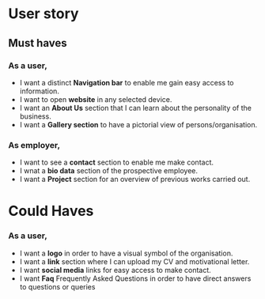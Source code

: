 # User story
## Must haves
### As a user,
- I want a distinct **Navigation bar** to enable me gain easy access to information.
- I want to open **website** in any selected device.
- I want an **About Us** section that I can learn about the personality of the business.
- I want a **Gallery section** to have a pictorial view of persons/organisation.

### As employer,
- I want to see a **contact** section to enable me make contact. 
- I wnat a **bio data** section of the prospective employee.
- I want a **Project** section for an overview of previous works carried out.

# Could Haves
### As a user,
- I want a **logo** in order to have a visual symbol of the organisation.
- I want a **link** section where I can upload my CV and motivational letter.
- I want **social media** links for easy access to make contact.
- I want **Faq** Frequently Asked Questions in order to have direct answers to questions or queries 
